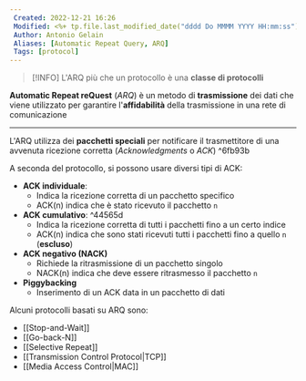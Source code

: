 ```yaml
---
 Created: 2022-12-21 16:26
 Modified: <%+ tp.file.last_modified_date("dddd Do MMMM YYYY HH:mm:ss") %>
 Author: Antonio Gelain
 Aliases: [Automatic Repeat Query, ARQ]
 Tags: [protocol]
---
```


>[!INFO] L'ARQ più che un protocollo è una **classe di protocolli**

**Automatic Repeat reQuest** (*ARQ*) è un metodo di **trasmissione** dei dati che viene utilizzato per garantire l'**affidabilità** della trasmissione in una rete di comunicazione

---

L'ARQ utilizza dei **pacchetti speciali** per notificare il trasmettitore di una avvenuta ricezione corretta (*Acknowledgments* o *ACK*) ^6fb93b

A seconda del protocollo, si possono usare diversi tipi di ACK:
- **ACK individuale**:
	- Indica la ricezione corretta di un pacchetto specifico
	- ACK(n) indica che è stato ricevuto il pacchetto `n`
- **ACK cumulativo**: ^44565d
	- Indica la ricezione corretta di tutti i pacchetti fino a un certo indice
	- ACK(n) indica che sono stati ricevuti tutti i pacchetti fino a quello `n` (**escluso**)
- **ACK negativo (NACK)**
	- Richiede la ritrasmissione di un pacchetto singolo
	- NACK(n) indica che deve essere ritrasmesso il pacchetto `n`
- **Piggybacking**
	- Inserimento di un ACK data in un pacchetto di dati

Alcuni protocolli basati su ARQ sono:
- [[Stop-and-Wait]]
- [[Go-back-N]]
- [[Selective Repeat]]
- [[Transmission Control Protocol|TCP]]
- [[Media Access Control|MAC]]